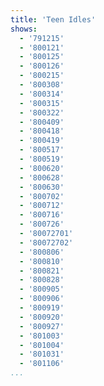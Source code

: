 ```yaml
---
title: 'Teen Idles'
shows:
  - '791215'
  - '800121'
  - '800125'
  - '800126'
  - '800215'
  - '800308'
  - '800314'
  - '800315'
  - '800322'
  - '800409'
  - '800418'
  - '800419'
  - '800517'
  - '800519'
  - '800620'
  - '800628'
  - '800630'
  - '800702'
  - '800712'
  - '800716'
  - '800726'
  - '80072701'
  - '80072702'
  - '800806'
  - '800810'
  - '800821'
  - '800828'
  - '800905'
  - '800906'
  - '800919'
  - '800920'
  - '800927'
  - '801003'
  - '801004'
  - '801031'
  - '801106'
...
```

